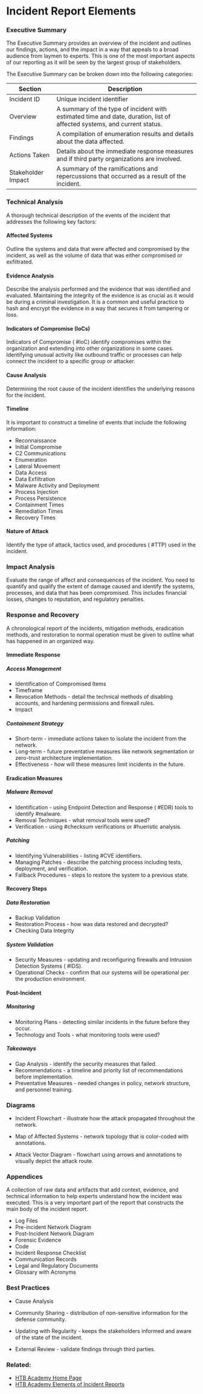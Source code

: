 
# Incident Report Elements

### Executive Summary

The Executive Summary provides an overview of the incident and outlines our findings, actions, and the impact in a way that appeals to a broad audience from laymen to experts. This is one of the most important aspects of our reporting as it will be seen by the largest group of stakeholders. 

The Executive Summary can be broken down into the following categories:

| Section            | Description                                                                                                             |
| ------------------ | ----------------------------------------------------------------------------------------------------------------------- |
| Incident ID        | Unique incident identifier                                                                                              |
| Overview           | A summary of the type of incident with estimated time and date, duration, list of affected systems, and current status. |
| Findings           | A compilation of enumeration results and details about the data affected.                                               |
| Actions Taken      | Details about the immediate response measures and if third party organizations are involved.                            |
| Stakeholder Impact | A summary of the ramifications and repercussions that occurred as a result of the incident.                                                                                                                        |
### Technical Analysis

A thorough technical description of the events of the incident that addresses the following key factors:

#### Affected Systems

Outline the systems and data that were affected and compromised by the incident, as well as the volume of data that was either compromised or exfiltrated.

#### Evidence Analysis

Describe the analysis performed and the evidence that was identified and evaluated. Maintaining the integrity of the evidence is as crucial as it would be during a criminal investigation. It is a common and useful practice to hash and encrypt the evidence in a way that secures it from tampering or loss.

#### Indicators of Compromise (IoCs)

Indicators of Compromise ( #IoC) identify compromises within the organization and extending into other organizations in some cases. Identifying unusual activity like outbound traffic or processes can help connect the incident to a specific group or attacker.

#### Cause Analysis

Determining the root cause of the incident identifies the underlying reasons for the incident.

#### Timeline

It is important to construct a timeline of events that include the following information:

- Reconnaissance
- Initial Compromise
- C2 Communications
- Enumeration
- Lateral Movement
- Data Access
- Data Exfiltration
- Malware Activity and Deployment
- Process Injection 
- Process Persistence
- Containment Times
- Remediation Times
- Recovery Times

#### Nature of Attack

Identify the type of attack, tactics used, and procedures ( #TTP) used in the incident.

### Impact Analysis

Evaluate the range of affect and consequences of the incident. You need to quantify and qualify the extent of damage caused and identify the systems, processes, and data that has been compromised. This includes financial losses, changes to reputation, and regulatory penalties. 

### Response and Recovery

A chronological report of the incidents, mitigation methods, eradication methods, and restoration to normal operation must be given to outline what has happened in an organized way. 

#### Immediate Response

##### Access Management

- Identification of Compromised Items
- Timeframe
- Revocation Methods - detail the technical methods of disabling accounts, and hardening permissions and firewall rules.
- Impact

##### Containment Strategy

- Short-term - immediate actions taken to isolate the incident from the network. 
- Long-term - future preventative measures like network segmentation or zero-trust architecture implementation.
- Effectiveness - how will these measures limit incidents in the future.

#### Eradication Measures

##### Malware Removal

- Identification - using Endpoint Detection and Response ( #EDR) tools to identify #malware.
- Removal Techniques - what removal tools were used?
- Verification - using #checksum verifications or #hueristic analysis.

##### Patching

- Identifying Vulnerabilities - listing #CVE identifiers.
- Managing Patches - describe the patching process including tests, deployment, and verification.
- Fallback Procedures - steps to restore the system to a previous state.

#### Recovery Steps

##### Data Restoration

- Backup Validation 
- Restoration Process - how was data restored and decrypted?
- Checking Data Integrity 

##### System Validation

- Security Measures - updating and reconfiguring firewalls and Intrusion Detection Systems ( #IDS).
- Operational Checks - confirm that our systems will be operational per the production environment.

#### Post-Incident

##### Monitoring

- Monitoring Plans - detecting similar incidents in the future before they occur.
- Technology and Tools - what monitoring tools were used?

##### Takeaways

- Gap Analysis - identify the security measures that failed.
- Recommendations - a timeline and priority list of recommendations before implementation.
- Preventative Measures - needed changes in policy, network structure, and personnel training. 

### Diagrams

- Incident Flowchart - illustrate how the attack propagated throughout the network.

- Map of Affected Systems - network topology that is color-coded with annotations.

-  Attack Vector Diagram - flowchart using arrows and annotations to visually depict the attack route.

### Appendices

A collection of raw data and artifacts that add context, evidence, and technical information to help experts understand how the incident was executed. This is a very important part of the report that constructs the main body of the incident report.

- Log Files
- Pre-incident Network Diagram
- Post-Incident Network Diagram
- Forensic Evidence
- Code
- Incident Response Checklist
- Communication Records
- Legal and Regulatory Documents
- Glossary with Acronyms

### Best Practices

- Cause Analysis

- Community Sharing - distribution of non-sensitive information for the defense community. 

- Updating with Regularity - keeps the stakeholders informed and aware of the state of the incident.

- External Review - validate findings through third parties. 

### Related: 

- [HTB Academy Home Page](https://academy.hackthebox.com/ 'HTB Academy Home page')
- [HTB Academy Elements of Incident Reports](https://academy.hackthebox.com/module/238/section/2581 'HTB Academy elements of incident reports module')